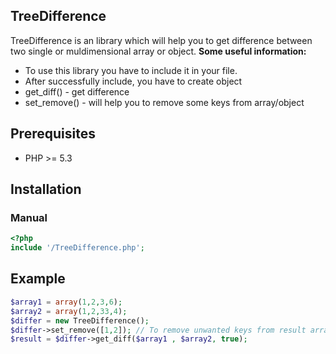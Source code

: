 ## TreeDifference

TreeDifference is an library which will help you to get difference between two single or muldimensional array or object.
**Some useful information:**

- To use this library you have to include it in your file.
- After successfully include, you have to create object
- get_diff() - get difference
- set_remove() - will help you to remove some keys from array/object

## Prerequisites

- PHP >= 5.3

## Installation

### Manual
```php
<?php
include '/TreeDifference.php';
```

## Example
```php
$array1 = array(1,2,3,6);
$array2 = array(1,2,33,4);
$differ = new TreeDifference();
$differ->set_remove([1,2]); // To remove unwanted keys from result array.. call it before get_diff()
$result = $differ->get_diff($array1 , $array2, true);
```
